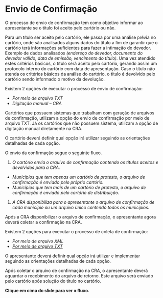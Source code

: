 # Envio de Confirmação

O processo de envio de confirmação tem como objetivo informar ao apresentante se o título foi aceito pelo cartório ou não.

Para um título ser aceito pelo cartório, ele passa por uma análise prévia no cartório, onde são analisados alguns dados do título a fim de garantir que o cartório terá informações suficientes para fazer a intimação do devedor. Exemplo de dados analisados _(endereço do devedor, documento do devedor válido, data de emissão, vencimento do título)_. Uma vez atendido estes critérios básicos, o título será aceito pelo cartório, gerando assim um protocolo interno do cartório com data de apresentação. Caso o título não atenda os critérios básicos da análise do cartório, o título é devolvido pelo cartório sendo informado o motivo da devolução.

Existem 2 opções de executar o processo de envio de confirmação:

* _Por meio de arquivo TXT_
* _Digitação manual – CRA_

Cartórios que possuem sistemas que trabalham com geração de arquivos de confirmação, utilizam a opção do envio de confirmação por meio de arquivo TXT. Já os cartórios que não possuem sistema, utilizam a opção de digitação manual diretamente na CRA.

O cartório deverá definir qual opção irá utilizar seguindo as orientações detalhadas de cada opção.

O envio da confirmação segue o seguinte fluxo.

1. _O cartório envia o arquivo de confirmação contendo os títulos aceitos e devolvidos para a CRA._

* _Municípios que tem apenas um cartório de protesto, o arquivo de confirmação é enviado pelo próprio cartório._
* _Municípios que tem mais de um cartório de protesto, o arquivo de confirmação é enviado pelo cartório de distribuição._

1. _A CRA disponibiliza para o apresentante o arquivo de confirmação de cada município ou um arquivo único contendo todos os municípios._

Após a CRA disponibilizar o arquivo de confirmação, o apresentante agora deverá coletar a confirmação na CRA.

Existem 2 opções para executar o processo de coleta de confirmação:

* _Por meio de arquivo XML_
* [_Por meio de arquivo TXT_](http://manual.crabr.com.br/manual/?p=236)

O apresentante deverá definir qual opção irá utilizar e implementar seguindo as orientações detalhadas de cada opção.

Após coletar o arquivo de confirmação na CRA, o apresentante deverá aguardar o recebimento do arquivo de retorno. Este arquivo será enviado pelo cartório após solução do título no cartório.

**Clique em cima do slide para ver o fluxo.**

